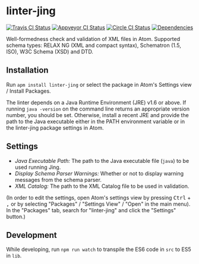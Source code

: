 # linter-jing

[![Travis CI Status](https://travis-ci.org/aerhard/linter-jing.svg?branch=master)](https://travis-ci.org/aerhard/linter-jing)
[![Appveyor CI Status](https://ci.appveyor.com/api/projects/status/github/aerhard/linter-jing?branch=master&svg=true)](https://ci.appveyor.com/project/aerhard/linter-jing)
[![Circle CI Status](https://circleci.com/gh/aerhard/linter-jing/tree/master.svg?style=shield&circle-token=93c48cdbcad41ba1b7cd08f231286b94b195de53)](https://circleci.com/gh/aerhard/linter-jing)
[![Dependencies](https://david-dm.org/aerhard/linter-jing.svg)](https://david-dm.org/aerhard/linter-jing)

Well-formedness check and validation of XML files in Atom. Supported schema types: RELAX NG (XML and compact syntax), Schematron (1.5, ISO), W3C Schema (XSD) and DTD.

## Installation

Run `apm install linter-jing` or select the package in Atom's Settings view / Install Packages.

The linter depends on a Java Runtime Environment (JRE) v1.6 or above. If running `java -version` on the command line returns an appropriate version number, you should be set. Otherwise, install a recent JRE and provide the path to the Java executable either in the PATH environment variable or in the linter-jing package settings in Atom.

## Settings

* *Java Executable Path:* The path to the Java executable file (`java`) to be used running Jing.
* *Display Schema Parser Warnings:* Whether or not to display warning messages from the schema parser.
* *XML Catalog:* The path to the XML Catalog file to be used in validation.

(In order to edit the settings, open Atom's settings view by pressing <kbd>Ctrl</kbd> + <kbd>,</kbd> or by selecting "Packages" / "Settings View" / "Open" in the main menu). In the "Packages" tab, search for "linter-jing" and click the "Settings" button.)

## Development

While developing, run `npm run watch` to transpile the ES6 code in `src` to ES5 in `lib`.
